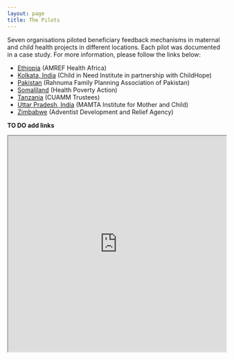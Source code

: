 ```yaml
---
layout: page
title: The Pilots
---
```


Seven organisations piloted beneficiary feedback mechanisms in maternal and child health projects in different locations. Each pilot was documented in a case study. For more information, please follow the links below:

* [Ethiopia]({{site.baseurl}}/pilots/ethiopia/) (AMREF Health Africa)
* [Kolkata, India]({{site.baseurl}}/pilots/kolkata/) (Child in Need Institute in partnership with ChildHope)
* [Pakistan]({{site.baseurl}}/pilots/pakistan/) (Rahnuma Family Planning Association of Pakistan)
* [Somaliland]({{site.baseurl}}/pilots/somaliland/) (Health Poverty Action)
* [Tanzania]({{site.baseurl}}/pilots/tanzania/) (CUAMM Trustees)
* [Uttar Pradesh, India]({{site.baseurl}}/pilots/uttarpradesh/) (MAMTA Institute for Mother and Child)
* [Zimbabwe]({{site.baseurl}}/pilots/zimbabwe/) (Adventist Development and Relief Agency)

**TO DO add links**

<iframe src="https://www.google.com/maps/d/embed?mid=1J0E86X2lv-FUkrrVLEYd0jvKvFM"  width="100%" height="500"> </iframe>
